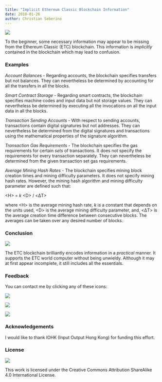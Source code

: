 ```yaml
---
title: "Implicit Ethereum Classic Blockchain Information"
date: 2018-01-26
author: Christian Seberino
---
```


![](https://cdn-images-1.medium.com/max/800/1*NO9OzqP7jGt-lMgxqzPTkw.jpeg)

To the beginner, some necessary information may appear to be missing from the
Ethereum Classic (ETC) blockchain. This information is *implicitly* contained in
the blockchain which may lead to confusion.

### Examples

*Account Balances* - Regarding accounts, the blockchain specifies transfers
but not balances. They can nevertheless be determined by accounting for all the
transfers in all the blocks.

*Smart Contract Storage* - Regarding smart contracts, the blockchain specifies
machine codes and input data but not storage values. They can nevertheless be
determined by executing all the invocations on all the input data in all the
blocks.

*Transaction Sending Accounts* - With respect to sending accounts,
transactions contain digital signatures but not addresses. They can nevertheless
be determined from the digital signatures and transactions using the
mathematical properties of the signature algorithm.

*Transaction Gas Requirements* - The blockchain specifies the gas requirements
for certain *sets* of transactions. It does not specify the requirements for
every transaction separately. They can nevertheless be determined from the given
transaction set gas requirements.

*Average Mining Hash Rates* - The blockchain specifies mining block creation
times and mining difficulty parameters. It does not specify mining hash rates.
However, the mining hash algorithm and mining difficulty parameter are defined
such that:

&lt;H&gt; = *k* &lt;D&gt; / &lt;ΔT&gt;

where &lt;H&gt; is the average mining hash rate, *k* is a constant that depends
on the units used, &lt;D&gt; is the average mining difficulty parameter, and,
&lt;ΔT&gt; is the average creation time difference between consecutive
blocks. The averages can be taken over any desired number of blocks.

### Conclusion

![](https://cdn-images-1.medium.com/max/800/1*ELop_qM95rX3ELDGojmwbg.jpeg)

The ETC blockchain brilliantly encodes information in a *practical* manner. It
supports the ETC world computer without being unwieldy. Although it may at first
appear incomplete, it still includes all the essentials.

### Feedback

You can contact me by clicking any of these icons:

![](https://cdn-images-1.medium.com/max/800/0*eoFC6QOWZ--bCngK.png)

![](https://cdn-images-1.medium.com/max/800/0*i3CwTFEKUnKYHMf0.png)

![](https://cdn-images-1.medium.com/max/800/0*HQj6HSHxE7pkIBjk.png)

### Acknowledgements

I would like to thank IOHK (Input Output Hong Kong) for funding this effort.

### License

![](https://cdn-images-1.medium.com/max/800/0*hocpUZXBcjzNJeQ2.png)

This work is licensed under the Creative Commons Attribution ShareAlike 4.0
International License.
